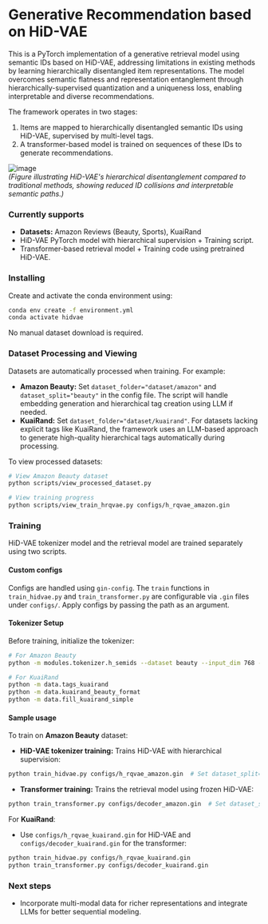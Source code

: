 # Generative Recommendation based on HiD-VAE
This is a PyTorch implementation of a generative retrieval model using semantic IDs based on HiD-VAE, addressing limitations in existing methods by learning hierarchically disentangled item representations. The model overcomes semantic flatness and representation entanglement through hierarchically-supervised quantization and a uniqueness loss, enabling interpretable and diverse recommendations.

The framework operates in two stages:
1. Items are mapped to hierarchically disentangled semantic IDs using HiD-VAE, supervised by multi-level tags.
2. A transformer-based model is trained on sequences of these IDs to generate recommendations.

![image](https://github.com/FDzhaozi/HiD-VAE/blob/main/plots/method-2_cropped.png)  
*(Figure illustrating HiD-VAE's hierarchical disentanglement compared to traditional methods, showing reduced ID collisions and interpretable semantic paths.)*

### Currently supports
* **Datasets:** Amazon Reviews (Beauty, Sports), KuaiRand
* HiD-VAE PyTorch model with hierarchical supervision + Training script.
* Transformer-based retrieval model + Training code using pretrained HiD-VAE.

### Installing
Create and activate the conda environment using:
```bash
conda env create -f environment.yml
conda activate hidvae
```

No manual dataset download is required.

### Dataset Processing and Viewing
Datasets are automatically processed when training. For example:
- **Amazon Beauty:** Set `dataset_folder="dataset/amazon"` and `dataset_split="beauty"` in the config file. The script will handle embedding generation and hierarchical tag creation using LLM if needed.
- **KuaiRand:** Set `dataset_folder="dataset/kuairand"`. For datasets lacking explicit tags like KuaiRand, the framework uses an LLM-based approach to generate high-quality hierarchical tags automatically during processing.

To view processed datasets:
```bash
# View Amazon Beauty dataset
python scripts/view_processed_dataset.py

# View training progress
python scripts/view_train_hrqvae.py configs/h_rqvae_amazon.gin
```

### Training
HiD-VAE tokenizer model and the retrieval model are trained separately using two scripts.

#### Custom configs
Configs are handled using `gin-config`. The `train` functions in `train_hidvae.py` and `train_transformer.py` are configurable via `.gin` files under `configs/`. Apply configs by passing the path as an argument.

#### Tokenizer Setup
Before training, initialize the tokenizer:
```bash
# For Amazon Beauty
python -m modules.tokenizer.h_semids --dataset beauty --input_dim 768 --n_cat_feats 0 --tag_embed_dim 768

# For KuaiRand
python -m data.tags_kuairand
python -m data.kuairand_beauty_format
python -m data.fill_kuairand_simple
```

#### Sample usage
To train on **Amazon Beauty** dataset:
* **HiD-VAE tokenizer training:** Trains HiD-VAE with hierarchical supervision:
```bash
python train_hidvae.py configs/h_rqvae_amazon.gin  # Set dataset_split="beauty"
```

* **Transformer training:** Trains the retrieval model using frozen HiD-VAE:
```bash
python train_transformer.py configs/decoder_amazon.gin  # Set dataset_split="beauty" and point pretrained_rqvae_path to checkpoint
```

For **KuaiRand**:
* Use `configs/h_rqvae_kuairand.gin` for HiD-VAE and `configs/decoder_kuairand.gin` for the transformer:
```bash
python train_hidvae.py configs/h_rqvae_kuairand.gin
python train_transformer.py configs/decoder_kuairand.gin
```

### Next steps
* Incorporate multi-modal data for richer representations and integrate LLMs for better sequential modeling.
        

        
  
